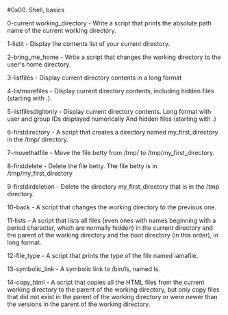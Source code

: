 #0x00. Shell, basics



0-current working_directory - Write a script that prints the absolute path name of the current working directory. 


1-listit - Display the contents list of your current directory.



2-bring_me_home - Write a script that changes the working directory to the user's home directory.



3-listfiles - Display current directory contents in a long format



4-listmorefiles - Display current directory contents, including hidden files (starting with .).



5-listfilesdigitonly - Display current directory contents. Long format with user and group IDs displayed numerically And hidden files (starting with .)


6-firstdirectory - A script that creates a directory named my_first_directory in the /tmp/ directory.



7-movethatfile - Move the file betty from /tmp/ to /tmp/my_first_directory.



8-firstdelete - Delete the file betty. The file betty is in /tmp/my_first_directory



9-firstdirdeletion - Delete the directory my_first_directory that is in the /tmp directory.



10-back - A script that changes the working directory to the previous one.



11-lists - A script that lists all files (even ones with names beginning with a period character, which are normally hidden) in the current directory and the parent of the working directory and the boot directory (in this order), in long format.



12-file_type - A script that prints the type of the file named iamafile.



13-symbolic_link - A symbolic link to /bin/ls, named ls.


14-copy_html - A script that copies all the HTML files from the current working directory to the parent of the working directory, but only copy files that did not exist in the parent of the working directory or were newer than the versions in the parent of the working directory.



